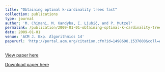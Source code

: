 ```yaml
---
title: "Obtaining optimal k-cardinality trees fast"
collection: publications
type: journal
author: 'M. Chimani, M. Kandyba, I. Ljubić, and P. Mutzel'
permalink: /publication/2009-01-01-obtaining-optimal-k-cardinality-trees-fast
date: 2009-01-01
venue: 'ACM J. Exp. Algorithmics 14'
paperurl: 'http://portal.acm.org/citation.cfm?id=1498698.1537600&coll=ACM&dl=ACM&CFID=70808892&CFTOKEN=62583844'
---
```

[View paper here](http://portal.acm.org/citation.cfm?id=1498698.1537600&coll=ACM&dl=ACM&CFID=70808892&CFTOKEN=62583844)

[Download paper here]({{site.url}}/docs/publications/kCardinalityTrees_JEA.pdf)
